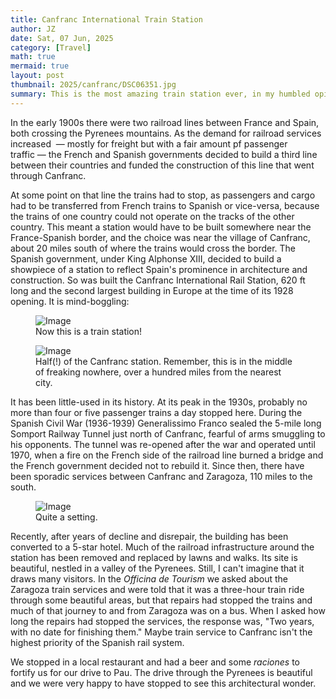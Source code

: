 ```yaml
---
title: Canfranc International Train Station
author: JZ
date: Sat, 07 Jun, 2025
category: [Travel]
math: true
mermaid: true
layout: post
thumbnail: 2025/canfranc/DSC06351.jpg
summary: This is the most amazing train station ever, in my humbled opinion. Once I'd seen pictures of it, I knew we had to see it, and on this trip we were able to route ourselves to it and see it in all its glory.
---  
```

In the early 1900s there were two railroad lines between France and Spain, both crossing the Pyrenees mountains. As the demand for railroad services increased &nbsp;&mdash;&nbsp;mostly for freight but with a fair amount pf passenger traffic&nbsp;&mdash;&nbsp;the French and Spanish governments decided to build a third line between their countries and funded the construction of this line that went through Canfranc.

At some point on that line the trains had to stop, as passengers and cargo had to be transferred from French trains to Spanish or vice-versa, because the trains of one country could not operate on the tracks of the other country.  This meant a station would have to be built somewhere near the France-Spanish border, and the choice was near the village of Canfranc, about 20 miles south of where the trains would cross the border. The Spanish government, under King Alphonse XIII, decided to build a showpiece of a station to reflect Spain's prominence in architecture and construction. So was built the Canfranc International Rail Station, 620 ft long and the second largest building in Europe at the time of its 1928 opening. It is mind-boggling:
<figure class = 'landscape' >
    <img src="{{ "2025/canfranc/DSC06367.jpg" | prepend: site.imageurl | prepend: site.baseurl  }}" alt="Image" />
    <figcaption>Now this is a train station!</figcaption>
</figure>

<figure class = 'landscape' >
    <img src="{{ "2025/canfranc/DSC06349.jpg" | prepend: site.imageurl | prepend: site.baseurl  }}" alt="Image" />
    <figcaption>Half(!) of the Canfranc station. Remember, this is in the middle of freaking nowhere, over a hundred miles from the nearest city.</figcaption>
</figure>

It has been little-used in its history. At its peak in the 1930s, probably no more than four or five passenger trains a day stopped here. During the Spanish Civil War (1936-1939) Generalissimo Franco sealed the 5-mile long Somport Railway Tunnel just north of Canfranc, fearful of arms smuggling to his opponents. The tunnel was re-opened after the war and operated until 1970, when a fire on the French side of the railroad line burned a bridge and the French government decided not to rebuild it. Since then, there have been sporadic services between Canfranc and Zaragoza, 110 miles to the south.

<figure class = 'landscape' >
    <img src="{{ "2025/canfranc/DSC06375.jpg" | prepend: site.imageurl | prepend: site.baseurl  }}" alt="Image" />
    <figcaption>Quite a setting.</figcaption>
</figure>
Recently, after years of decline and disrepair, the building has been converted to a 5-star hotel. Much of the railroad infrastructure around the station has been removed and replaced by lawns and walks. Its site is beautiful, nestled in a valley of the Pyrenees. Still, I can't imagine that it draws many visitors. In the <em>Officina de Tourism</em> we asked about the Zaragoza train services and were told that it was a three-hour train ride through some beautiful areas, but that repairs had stopped the trains and much of that journey to and from Zaragoza was on a bus. When I asked how long the repairs had stopped the services, the response was, "Two years, with no date for finishing them." Maybe train service to Canfranc isn't the highest priority of the Spanish rail system.

We stopped in a local restaurant and had a beer and some <em>raciones</em> to fortify us for our drive to Pau. The drive through the Pyrenees is beautiful and we were very happy to have stopped to see this architectural wonder.